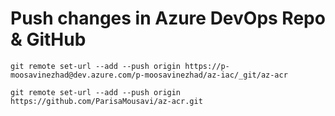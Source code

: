 # Push changes in Azure DevOps Repo & GitHub
```
git remote set-url --add --push origin https://p-moosavinezhad@dev.azure.com/p-moosavinezhad/az-iac/_git/az-acr

git remote set-url --add --push origin https://github.com/ParisaMousavi/az-acr.git
```